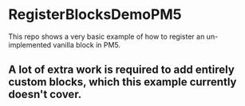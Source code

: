 # RegisterBlocksDemoPM5

This repo shows a very basic example of how to register an un-implemented vanilla block in PM5.

## A lot of extra work is required to add entirely custom blocks, which this example currently doesn't cover.
